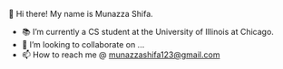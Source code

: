 👋 Hi there! My name is Munazza Shifa.

- 📚 I’m currently a CS student at the University of Illinois at Chicago.
- 💞️ I’m looking to collaborate on ...
- 📫 How to reach me @ munazzashifa123@gmail.com


<!---
munazzashifa/munazzashifa is a ✨ special ✨ repository because its `README.md` (this file) appears on your GitHub profile.
You can click the Preview link to take a look at your changes.
--->
